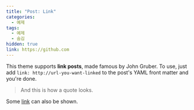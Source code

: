 ```yaml
---
title: "Post: Link"
categories:
  - 예제
tags:
  - 예제
  - 숨김
hidden: true
link: https://github.com
---
```


This theme supports **link posts**, made famous by John Gruber. To use, just add `link: http://url-you-want-linked` to the post's YAML front matter and you're done.

> And this is how a quote looks.

Some [link](#) can also be shown.